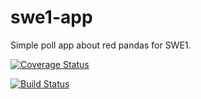 # swe1-app
 Simple poll app about red pandas for SWE1.

[![Coverage Status](https://coveralls.io/repos/github/azraf-a/swe1-app/badge.svg?branch=main)](https://coveralls.io/github/azraf-a/swe1-app?branch=main)

[![Build Status](https://app.travis-ci.com/azraf-a/swe1-app.svg?branch=main)](https://app.travis-ci.com/azraf-a/swe1-app)
